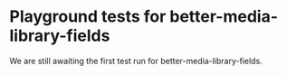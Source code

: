 # Playground tests for better-media-library-fields
We are still awaiting the first test run for better-media-library-fields.
